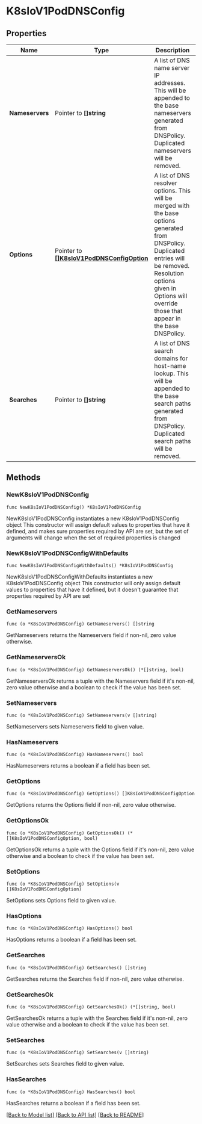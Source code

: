 # K8sIoV1PodDNSConfig

## Properties

Name | Type | Description | Notes
------------ | ------------- | ------------- | -------------
**Nameservers** | Pointer to **[]string** | A list of DNS name server IP addresses. This will be appended to the base nameservers generated from DNSPolicy. Duplicated nameservers will be removed. | [optional] 
**Options** | Pointer to [**[]K8sIoV1PodDNSConfigOption**](K8sIoV1PodDNSConfigOption.md) | A list of DNS resolver options. This will be merged with the base options generated from DNSPolicy. Duplicated entries will be removed. Resolution options given in Options will override those that appear in the base DNSPolicy. | [optional] 
**Searches** | Pointer to **[]string** | A list of DNS search domains for host-name lookup. This will be appended to the base search paths generated from DNSPolicy. Duplicated search paths will be removed. | [optional] 

## Methods

### NewK8sIoV1PodDNSConfig

`func NewK8sIoV1PodDNSConfig() *K8sIoV1PodDNSConfig`

NewK8sIoV1PodDNSConfig instantiates a new K8sIoV1PodDNSConfig object
This constructor will assign default values to properties that have it defined,
and makes sure properties required by API are set, but the set of arguments
will change when the set of required properties is changed

### NewK8sIoV1PodDNSConfigWithDefaults

`func NewK8sIoV1PodDNSConfigWithDefaults() *K8sIoV1PodDNSConfig`

NewK8sIoV1PodDNSConfigWithDefaults instantiates a new K8sIoV1PodDNSConfig object
This constructor will only assign default values to properties that have it defined,
but it doesn't guarantee that properties required by API are set

### GetNameservers

`func (o *K8sIoV1PodDNSConfig) GetNameservers() []string`

GetNameservers returns the Nameservers field if non-nil, zero value otherwise.

### GetNameserversOk

`func (o *K8sIoV1PodDNSConfig) GetNameserversOk() (*[]string, bool)`

GetNameserversOk returns a tuple with the Nameservers field if it's non-nil, zero value otherwise
and a boolean to check if the value has been set.

### SetNameservers

`func (o *K8sIoV1PodDNSConfig) SetNameservers(v []string)`

SetNameservers sets Nameservers field to given value.

### HasNameservers

`func (o *K8sIoV1PodDNSConfig) HasNameservers() bool`

HasNameservers returns a boolean if a field has been set.

### GetOptions

`func (o *K8sIoV1PodDNSConfig) GetOptions() []K8sIoV1PodDNSConfigOption`

GetOptions returns the Options field if non-nil, zero value otherwise.

### GetOptionsOk

`func (o *K8sIoV1PodDNSConfig) GetOptionsOk() (*[]K8sIoV1PodDNSConfigOption, bool)`

GetOptionsOk returns a tuple with the Options field if it's non-nil, zero value otherwise
and a boolean to check if the value has been set.

### SetOptions

`func (o *K8sIoV1PodDNSConfig) SetOptions(v []K8sIoV1PodDNSConfigOption)`

SetOptions sets Options field to given value.

### HasOptions

`func (o *K8sIoV1PodDNSConfig) HasOptions() bool`

HasOptions returns a boolean if a field has been set.

### GetSearches

`func (o *K8sIoV1PodDNSConfig) GetSearches() []string`

GetSearches returns the Searches field if non-nil, zero value otherwise.

### GetSearchesOk

`func (o *K8sIoV1PodDNSConfig) GetSearchesOk() (*[]string, bool)`

GetSearchesOk returns a tuple with the Searches field if it's non-nil, zero value otherwise
and a boolean to check if the value has been set.

### SetSearches

`func (o *K8sIoV1PodDNSConfig) SetSearches(v []string)`

SetSearches sets Searches field to given value.

### HasSearches

`func (o *K8sIoV1PodDNSConfig) HasSearches() bool`

HasSearches returns a boolean if a field has been set.


[[Back to Model list]](../README.md#documentation-for-models) [[Back to API list]](../README.md#documentation-for-api-endpoints) [[Back to README]](../README.md)


